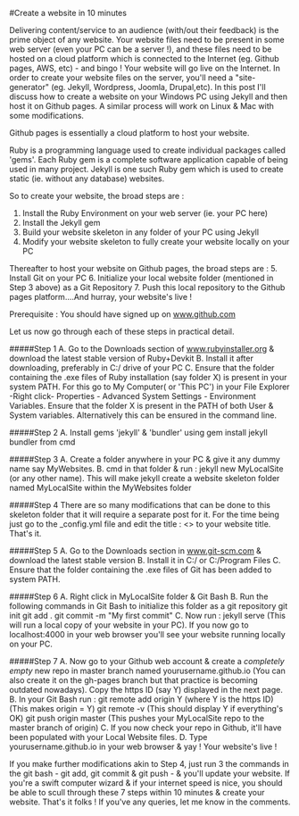 #Create a website in 10 minutes

Delivering content/service to an audience (with/out their feedback) is the prime object of any website. Your website files need to be present in some web server (even your PC can be a server !), and these files need to be hosted on a cloud platform which is connected to the Internet (eg. Github pages, AWS, etc) - and bingo ! Your website will go live on the Internet.
In order to create your website files on the server, you'll need a "site-generator" (eg. Jekyll, Wordpress, Joomla, Drupal,etc).
In this post I'll discuss how to create a website on your Windows PC using Jekyll and then host it on Github pages. A similar process will work on Linux & Mac with some modifications.

Github pages is essentially a cloud platform to host your website.

Ruby is a programming language used to create individual packages called 'gems'. Each Ruby gem is a complete software application capable of being used in many project. Jekyll is one such Ruby gem which is used to create static (ie. without any database) websites. 

So to create your website, the broad steps are :

1. Install the Ruby Environment on your web server (ie. your PC here)
2. Install the Jekyll gem 
3. Build your website skeleton in any folder of your PC using Jekyll
4. Modify your website skeleton to fully create your website locally on your PC

Thereafter to host your website on Github pages, the broad steps are :
5. Install Git on your PC
6. Initialize your local website folder (mentioned in Step 3 above) as a Git Repository
7. Push this local repository to the Github pages platform....And hurray, your website's live !

Prerequisite : You should have signed up on www.github.com

Let us now go through each of these steps in practical detail.

#####Step 1
A.	Go to the Downloads section of www.rubyinstaller.org & download the latest stable version of Ruby+Devkit
B.	Install it after downloading, preferably in C:/ drive of your PC
C.	Ensure that the folder containing the .exe files of Ruby installation (say folder X) is present in your system PATH. For this go to My Computer( or 'This PC') in your File Explorer -Right click- Properties - Advanced System Settings - Environment Variables. Ensure that the folder X is present in the PATH of both User & System variables. Alternatively this can be ensured in the command line.

#####Step 2
A. Install gems 'jekyll' & 'bundler' using gem install jekyll bundler from cmd

#####Step 3
A. Create a folder anywhere in your PC & give it any dummy name say MyWebsites.
B. cmd in that folder & run : jekyll new MyLocalSite (or any other name).  This will make jekyll create a website skeleton folder named MyLocalSite within the MyWebsites folder

#####Step 4
There are so many modifications that can be done to this skeleton folder that it will require a separate post for it. For the time being just go to the _config.yml file and edit the title : <> to your website title. That's it.

#####Step 5
A. Go to the Downloads section in www.git-scm.com & download the latest stable version
B. Install it in C:/ or C:/Program Files
C. Ensure that the folder containing the .exe files of Git has been added to system PATH.

#####Step 6
A. Right click in MyLocalSite folder & Git Bash 
B. Run the following commands in Git Bash to initialize this folder as a git repository
	git init 
	git add .
	git commit -m "My first commit"
C.  Now run : jekyll serve (This will run a local copy of your website in your PC).
	If you now go to localhost:4000 in your web browser you'll see your website running locally on your PC.
	
	
#####Step 7	
A. Now go to your Github web account & create a *completely empty* new repo in master branch named yourusername.github.io (You can also create it on the gh-pages branch but that practice is becoming outdated nowadays). Copy the https ID (say Y) displayed in the next page. 
B. In your Git Bash run :
	git remote add origin Y (where Y is the https ID) (This makes origin = Y)
	git remote -v  (This should display Y if everything's OK)
	git push origin master (This pushes your MyLocalSite repo to the master branch of origin)
C. If you now check your repo in Github, it'll have been populated with your Local Website files.
D. Type yourusername.github.io in your web browser & yay ! Your website's live !

If you make further modifications akin to Step 4, just run 3 the commands in the git bash - git add, git commit & git push - & you'll update your website.
If you're a swift computer wizard & if your internet speed is nice, you should be able to scull through these 7 steps within 10 minutes & create your website.
That's it folks ! If you've any queries, let me know in the comments. 




















